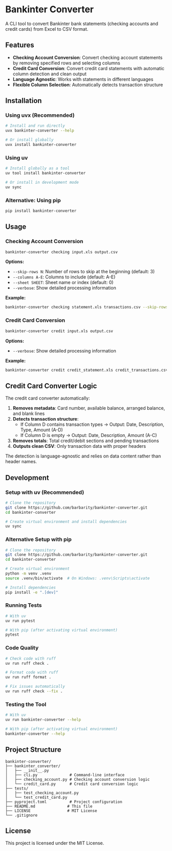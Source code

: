 # Bankinter Converter

A CLI tool to convert Bankinter bank statements (checking accounts and credit cards) from Excel to CSV format.

## Features

- **Checking Account Conversion**: Convert checking account statements by removing specified rows and selecting columns
- **Credit Card Conversion**: Convert credit card statements with automatic column detection and clean output
- **Language Agnostic**: Works with statements in different languages
- **Flexible Column Selection**: Automatically detects transaction structure

## Installation

### Using uvx (Recommended)

```bash
# Install and run directly
uvx bankinter-converter --help

# Or install globally
uvx install bankinter-converter
```

### Using uv

```bash
# Install globally as a tool
uv tool install bankinter-converter

# Or install in development mode
uv sync
```

### Alternative: Using pip

```bash
pip install bankinter-converter
```

## Usage

### Checking Account Conversion

```bash
bankinter-converter checking input.xls output.csv
```

**Options:**
- `--skip-rows N`: Number of rows to skip at the beginning (default: 3)
- `--columns A-E`: Columns to include (default: A-E)
- `--sheet SHEET`: Sheet name or index (default: 0)
- `--verbose`: Show detailed processing information

**Example:**
```bash
bankinter-converter checking statement.xls transactions.csv --skip-rows 5 --columns A-D
```

### Credit Card Conversion

```bash
bankinter-converter credit input.xls output.csv
```

**Options:**
- `--verbose`: Show detailed processing information

**Example:**
```bash
bankinter-converter credit credit_statement.xls credit_transactions.csv
```

## Credit Card Converter Logic

The credit card converter automatically:

1. **Removes metadata**: Card number, available balance, arranged balance, and blank lines
2. **Detects transaction structure**: 
   - If Column D contains transaction types → Output: Date, Description, Type, Amount (A-D)
   - If Column D is empty → Output: Date, Description, Amount (A-C)
3. **Removes totals**: Total credit/debit sections and pending transactions
4. **Outputs clean CSV**: Only transaction data with proper headers

The detection is language-agnostic and relies on data content rather than header names.

## Development

### Setup with uv (Recommended)

```bash
# Clone the repository
git clone https://github.com/barbarity/bankinter-converter.git
cd bankinter-converter

# Create virtual environment and install dependencies
uv sync
```

### Alternative Setup with pip

```bash
# Clone the repository
git clone https://github.com/barbarity/bankinter-converter.git
cd bankinter-converter

# Create virtual environment
python -m venv .venv
source .venv/bin/activate  # On Windows: .venv\Scripts\activate

# Install dependencies
pip install -e ".[dev]"
```

### Running Tests

```bash
# With uv
uv run pytest

# With pip (after activating virtual environment)
pytest
```

### Code Quality

```bash
# Check code with ruff
uv run ruff check .

# Format code with ruff
uv run ruff format .

# Fix issues automatically
uv run ruff check --fix .
```

### Testing the Tool

```bash
# With uv
uv run bankinter-converter --help

# With pip (after activating virtual environment)
bankinter-converter --help
```

## Project Structure

```
bankinter-converter/
├── bankinter_converter/
│   ├── __init__.py
│   ├── cli.py              # Command-line interface
│   ├── checking_account.py # Checking account conversion logic
│   └── credit_card.py      # Credit card conversion logic
├── tests/
│   ├── test_checking_account.py
│   └── test_credit_card.py
├── pyproject.toml          # Project configuration
├── README.md              # This file
├── LICENSE                # MIT License
└── .gitignore
```

## License

This project is licensed under the MIT License.
